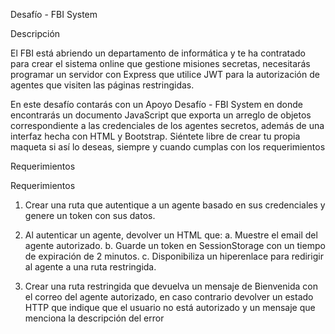 Desafío - FBI System

Descripción

El FBI está abriendo un departamento de informática y te ha contratado para crear el sistema
online que gestione misiones secretas, necesitarás programar un servidor con Express que
utilice JWT para la autorización de agentes que visiten las páginas restringidas.

En este desafío contarás con un Apoyo Desafío - FBI System en donde encontrarás un
documento JavaScript que exporta un arreglo de objetos correspondiente a las credenciales
de los agentes secretos, además de una interfaz hecha con HTML y Bootstrap. Siéntete libre
de crear tu propia maqueta si así lo deseas, siempre y cuando cumplas con los
requerimientos


Requerimientos

Requerimientos
1. Crear una ruta que autentique a un agente basado en sus credenciales y genere un
token con sus datos.

2. Al autenticar un agente, devolver un HTML que:
a. Muestre el email del agente autorizado.
b. Guarde un token en SessionStorage con un tiempo de expiración de 2 minutos.
c. Disponibiliza un hiperenlace para redirigir al agente a una ruta restringida.

3. Crear una ruta restringida que devuelva un mensaje de Bienvenida con el correo del
agente autorizado, en caso contrario devolver un estado HTTP que indique que el
usuario no está autorizado y un mensaje que menciona la descripción del error